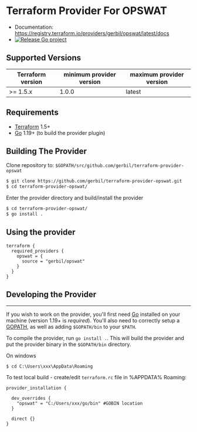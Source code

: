 Terraform Provider For OPSWAT
==================

- Documentation: https://registry.terraform.io/providers/gerbil/opswat/latest/docs
- [![Release Go project](https://github.com/gerbil/terraform-provider-opswat/actions/workflows/release.yaml/badge.svg)](https://github.com/gerbil/terraform-provider-opswat/actions/workflows/release.yaml)

Supported Versions
------------------

| Terraform version | minimum provider version |maximum provider version
|-------------------|--------------------------| ----| 
| >= 1.5.x	         | 1.0.0	                   | latest |

Requirements
------------

-	[Terraform](https://www.terraform.io/downloads.html) 1.5+
-	[Go](https://golang.org/doc/install) 1.19+ (to build the provider plugin)

Building The Provider
---------------------

Clone repository to: `$GOPATH/src/github.com/gerbil/terraform-provider-opswat`

```sh
$ git clone https://github.com/gerbil/terraform-provider-opswat.git
$ cd terraform-provider-opswat/
```

Enter the provider directory and build/install the provider

```sh
$ cd terraform-provider-opswat/
$ go install .
```

Using the provider
----------------------
```hcl
terraform {
  required_providers {
    opswat = {
      source = "gerbil/opswat"
    }
  }
}
```


## Developing the Provider
---------------------------

If you wish to work on the provider, you'll first need [Go](http://www.golang.org) installed on your machine (version 1.19+ is *required*). You'll also need to correctly setup a [GOPATH](http://golang.org/doc/code.html#GOPATH), as well as adding `$GOPATH/bin` to your `$PATH`.

To compile the provider, run `go install .`. This will build the provider and put the provider binary in the `$GOPATH/bin` directory.


On windows
```shell
$ cd C:\Users\xxx\AppData\Roaming
```

To test local build - create/edit `terraform.rc` file in %APPDATA% Roaming:

```text
provider_installation {

  dev_overrides {
    "opswat" = "C:/Users/xxx/go/bin" #GOBIN location
  }

  direct {}
}
```